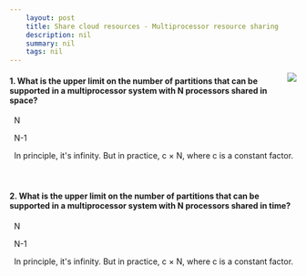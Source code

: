 ```yaml
---
    layout: post
    title: Share cloud resources - Multiprocessor resource sharing
    description: nil
    summary: nil
    tags: nil
---
```



 <a target="_blank" href="https://docs.microsoft.com/en-us/learn/modules/cmu-share-cloud-resources/7-resource-sharing-multiprocessor/"><i class="fas fa-external-link-alt"></i> </a>
 <img align="right" src="https://docs.microsoft.com/en-us/learn/achievements/cmu-cloud-developer/share-cloud-resources.svg">
####  1. What is the upper limit on the number of partitions that can be supported in a multiprocessor system with N processors shared in space?


<i class='fas fa-check-square' style='color: Dodgerblue;'></i> &nbsp;&nbsp;N

<i class='far fa-square'></i> &nbsp;&nbsp;N-1

<i class='far fa-square'></i> &nbsp;&nbsp;In principle, it's infinity. But in practice, c × N, where c is a constant factor.
<br />
<br />
<br />

####  2. What is the upper limit on the number of partitions that can be supported in a multiprocessor system with N processors shared in time?


<i class='far fa-square'></i> &nbsp;&nbsp;N

<i class='far fa-square'></i> &nbsp;&nbsp;N-1

<i class='fas fa-check-square' style='color: Dodgerblue;'></i> &nbsp;&nbsp;In principle, it's infinity. But in practice, c × N, where c is a constant factor.
<br />
<br />
<br />
